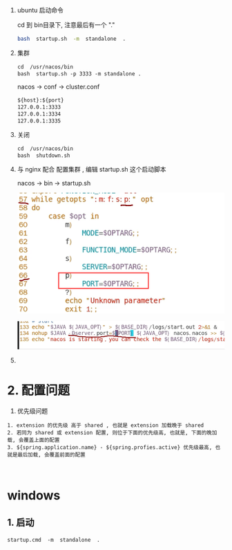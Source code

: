 1. ubuntu 启动命令

   cd 到 bin目录下, 注意最后有一个 "\."

   ```sh
   bash  startup.sh  -m  standalone  .
   ```

2. 集群

   ```
   cd  /usr/nacos/bin
   bash  startup.sh -p 3333 -m standalone .
   ```

   nacos  ->  conf  ->   cluster.conf

   ```
   ${host}:${port}
   127.0.0.1:3333
   127.0.0.1:3334
   127.0.0.1:3335
   ```

   

3. 关闭

   ```
   cd  /usr/nacos/bin
   bash  shutdown.sh
   ```

4. 与 nginx 配合 配置集群 , 编辑 startup.sh 这个启动脚本

   nacos  ->  bin  ->  startup.sh

   

   ![](.\img\nacos-nginx-集群.png)

   ![](.\img\nginx-dserverport.png)

5. 




# 2. 配置问题

1. 优先级问题

 ```
1. extension 的优先级 高于 shared , 也就是 extension 加载晚于 shared 
2. 若同为 shared 或 extension 配置, 则位于下面的优先级高, 也就是, 下面的晚加载, 会覆盖上面的配置
3. ${spring.application.name} - ${spring.profies.active} 优先级最高, 也就是最后加载, 会覆盖前面的配置

 ```

​	

# windows

## 1. 启动

```shell
startup.cmd  -m  standalone  .
```

